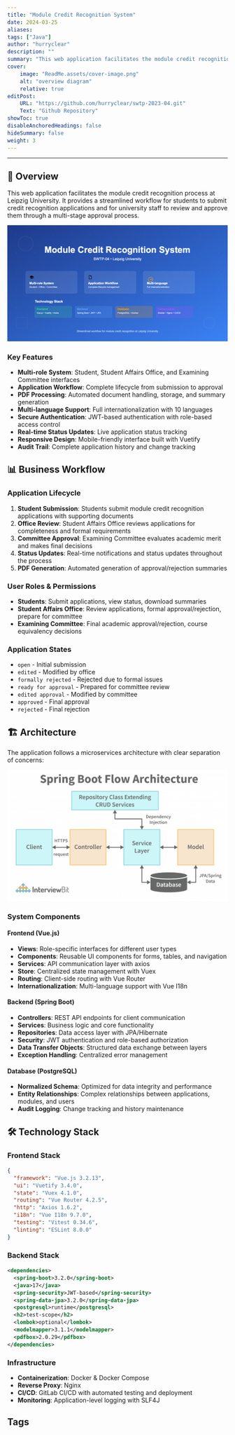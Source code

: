 ```yaml
---
title: "Module Credit Recognition System"
date: 2024-03-25
aliases: 
tags: ["Java"]
author: "hurryclear"
description: "" 
summary: "This web application facilitates the module credit recognition process at Leipzig University. It provides a streamlined workflow for students to submit credit recognition applications and for university staff to review and approve them through a multi-stage approval process."
cover:
    image: "ReadMe.assets/cover-image.png"
    alt: "overview diagram"
    relative: true
editPost:
    URL: "https://github.com/hurryclear/swtp-2023-04.git"
    Text: "Github Repository"
showToc: true
disableAnchoredHeadings: false
hideSummary: false
weight: 3
---
```



---
## 🎯 Overview

This web application facilitates the module credit recognition process at Leipzig University. It provides a streamlined workflow for students to submit credit recognition applications and for university staff to review and approve them through a multi-stage approval process.

![Overview](ReadMe.assets/cover-image.png)

### Key Features

- **Multi-role System**: Student, Student Affairs Office, and Examining Committee interfaces
- **Application Workflow**: Complete lifecycle from submission to approval
- **PDF Processing**: Automated document handling, storage, and summary generation
- **Multi-language Support**: Full internationalization with 10 languages
- **Secure Authentication**: JWT-based authentication with role-based access control
- **Real-time Status Updates**: Live application status tracking
- **Responsive Design**: Mobile-friendly interface built with Vuetify
- **Audit Trail**: Complete application history and change tracking

## 📊 Business Workflow

### Application Lifecycle

1. **Student Submission**: Students submit module credit recognition applications with supporting documents
2. **Office Review**: Student Affairs Office reviews applications for completeness and formal requirements
3. **Committee Approval**: Examining Committee evaluates academic merit and makes final decisions
4. **Status Updates**: Real-time notifications and status updates throughout the process
5. **PDF Generation**: Automated generation of approval/rejection summaries

### User Roles & Permissions

- **Students**: Submit applications, view status, download summaries
- **Student Affairs Office**: Review applications, formal approval/rejection, prepare for committee
- **Examining Committee**: Final academic approval/rejection, course equivalency decisions

### Application States

- `open` - Initial submission
- `edited` - Modified by office
- `formally rejected` - Rejected due to formal issues
- `ready for approval` - Prepared for committee review
- `edited approval` - Modified by committee
- `approved` - Final approval
- `rejected` - Final rejection

## 🏗️ Architecture

The application follows a microservices architecture with clear separation of concerns:

![Web Application Architecture](ReadMe.assets/image-20250129162036033.png)

### System Components

#### Frontend (Vue.js)

- **Views**: Role-specific interfaces for different user types
- **Components**: Reusable UI components for forms, tables, and navigation
- **Services**: API communication layer with axios
- **Store**: Centralized state management with Vuex
- **Routing**: Client-side routing with Vue Router
- **Internationalization**: Multi-language support with Vue I18n

#### Backend (Spring Boot)

- **Controllers**: REST API endpoints for client communication
- **Services**: Business logic and core functionality
- **Repositories**: Data access layer with JPA/Hibernate
- **Security**: JWT authentication and role-based authorization
- **Data Transfer Objects**: Structured data exchange between layers
- **Exception Handling**: Centralized error management

#### Database (PostgreSQL)

- **Normalized Schema**: Optimized for data integrity and performance
- **Entity Relationships**: Complex relationships between applications, modules, and users
- **Audit Logging**: Change tracking and history maintenance

## 🛠️ Technology Stack

### Frontend Stack

```json
{
  "framework": "Vue.js 3.2.13",
  "ui": "Vuetify 3.4.0",
  "state": "Vuex 4.1.0",
  "routing": "Vue Router 4.2.5",
  "http": "Axios 1.6.2",
  "i18n": "Vue I18n 9.7.0",
  "testing": "Vitest 0.34.6",
  "linting": "ESLint 8.0.0"
}
```

### Backend Stack

```xml
<dependencies>
  <spring-boot>3.2.0</spring-boot>
  <java>17</java>
  <spring-security>JWT-based</spring-security>
  <spring-data-jpa>3.2.0</spring-data-jpa>
  <postgresql>runtime</postgresql>
  <h2>test-scope</h2>
  <lombok>optional</lombok>
  <modelmapper>3.1.1</modelmapper>
  <pdfbox>2.0.29</pdfbox>
</dependencies>
```

### Infrastructure

- **Containerization**: Docker & Docker Compose
- **Reverse Proxy**: Nginx
- **CI/CD**: GitLab CI/CD with automated testing and deployment
- **Monitoring**: Application-level logging with SLF4J

## Tags
